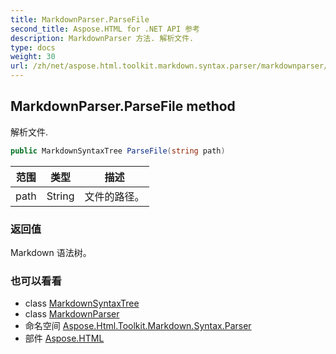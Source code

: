 ```yaml
---
title: MarkdownParser.ParseFile
second_title: Aspose.HTML for .NET API 参考
description: MarkdownParser 方法. 解析文件.
type: docs
weight: 30
url: /zh/net/aspose.html.toolkit.markdown.syntax.parser/markdownparser/parsefile/
---
```

## MarkdownParser.ParseFile method

解析文件.

```csharp
public MarkdownSyntaxTree ParseFile(string path)
```

| 范围 | 类型 | 描述 |
| --- | --- | --- |
| path | String | 文件的路径。 |

### 返回值

Markdown 语法树。

### 也可以看看

* class [MarkdownSyntaxTree](../../../aspose.html.toolkit.markdown.syntax/markdownsyntaxtree/)
* class [MarkdownParser](../)
* 命名空间 [Aspose.Html.Toolkit.Markdown.Syntax.Parser](../../markdownparser/)
* 部件 [Aspose.HTML](../../../)


